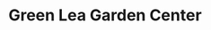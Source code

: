 ---
title: "Green Lea Garden Center"
url: /voorhees-township/green-lea-garden-center/
shop: Garten-Center
---